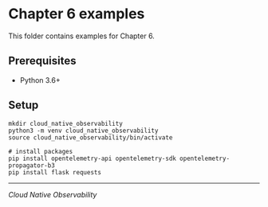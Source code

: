 # Chapter 6 examples

This folder contains examples for Chapter 6.

## Prerequisites

- Python 3.6+

## Setup

```
mkdir cloud_native_observability
python3 -m venv cloud_native_observability
source cloud_native_observability/bin/activate

# install packages
pip install opentelemetry-api opentelemetry-sdk opentelemetry-propagator-b3
pip install flask requests
```

---

_Cloud Native Observability_
